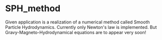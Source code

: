 # SPH_method

Given application is a realization of a numerical method called Smooth Particle Hydrodynamics. Currently only Newton's law is implemented. But Gravy-Magneto-Hydrodynamical equations are to appear very soon!
